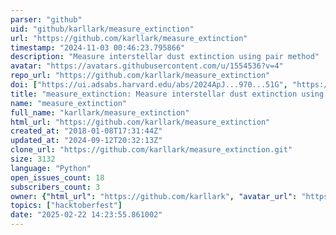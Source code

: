 ```yaml
---
parser: "github"
uid: "github/karllark/measure_extinction"
url: "https://github.com/karllark/measure_extinction"
timestamp: "2024-11-03 00:46:23.795866"
description: "Measure interstellar dust extinction using pair method"
avatar: "https://avatars.githubusercontent.com/u/1554536?v=4"
repo_url: "https://github.com/karllark/measure_extinction"
doi: ["https://ui.adsabs.harvard.edu/abs/2024ApJ...970...51G", "https://ui.adsabs.harvard.edu/abs/2024ascl.soft10007G/abstract"]
title: "measure_extinction: Measure interstellar dust extinction using pair method"
name: "measure_extinction"
full_name: "karllark/measure_extinction"
html_url: "https://github.com/karllark/measure_extinction"
created_at: "2018-01-08T17:31:44Z"
updated_at: "2024-09-12T20:32:13Z"
clone_url: "https://github.com/karllark/measure_extinction.git"
size: 3132
language: "Python"
open_issues_count: 18
subscribers_count: 3
owner: {"html_url": "https://github.com/karllark", "avatar_url": "https://avatars.githubusercontent.com/u/1554536?v=4", "login": "karllark", "type": "User"}
topics: ["hacktoberfest"]
date: "2025-02-22 14:23:55.861002"
---
```


